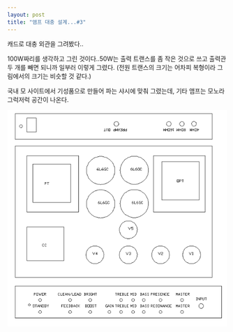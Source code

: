 ```yaml
---
layout: post
title: "앰프 대충 설계...#3"
---
```


캐드로 대충 외관을 그려봤다..

100W짜리를 생각하고 그린 것이다..50W는 출력 트랜스를 좀 작은 것으로 쓰고
출력관 두 개를 빼면 되니까 일부러 이렇게 그렸다.
(전원 트랜스의 크기는 어차피 복형이라 그림에서의 크기는 비슷할 것 같다.)

국내 모 사이트에서 기성품으로 만들어 파는 샤시에 맞춰 그렸는데,
기타 앰프는 모노라 그럭저럭 공간이 나온다.

![image](/assets/images/6979e3cd3b5332343af2ec7f0da24b52.jpg)


